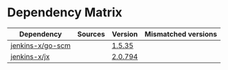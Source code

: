 # Dependency Matrix

Dependency | Sources | Version | Mismatched versions
---------- | ------- | ------- | -------------------
[jenkins-x/go-scm](https://github.com/jenkins-x/go-scm.git) |  | [1.5.35]() | 
[jenkins-x/jx](https://github.com/jenkins-x/jx.git) |  | [2.0.794](https://github.com/jenkins-x/jx/releases/tag/v2.0.794) | 
